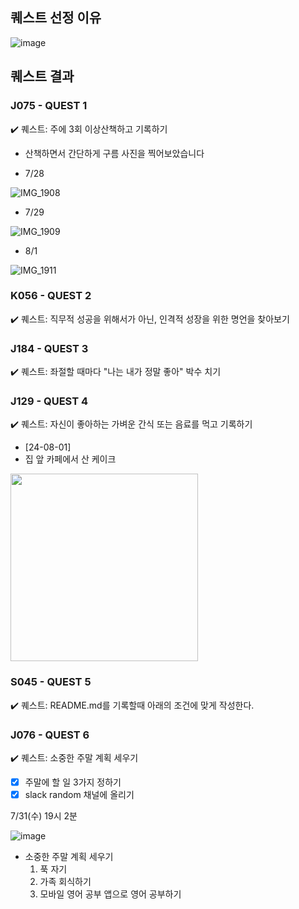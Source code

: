 ## 퀘스트 선정 이유
![image](https://github.com/user-attachments/assets/e1b02261-94e4-4738-ac71-11afb2b181e5)



## 퀘스트 결과

### J075 - QUEST 1  
✔️ 퀘스트: 주에 3회 이상산책하고 기록하기

- 산책하면서 간단하게 구름 사진을 찍어보았습니다

- 7/28
  
![IMG_1908](https://github.com/user-attachments/assets/037dfc1e-1e9c-4434-8e54-fa444f860665)

- 7/29

![IMG_1909](https://github.com/user-attachments/assets/a20b490a-2b52-43b9-bfa2-6d3935fb20d1)

- 8/1

![IMG_1911](https://github.com/user-attachments/assets/551ec732-159d-451e-81bb-fb5ba2bebabc)


### K056 - QUEST 2  
✔️ 퀘스트: 직무적 성공을 위해서가 아닌, 인격적 성장을 위한 명언을 찾아보기


### J184 - QUEST 3
✔️ 퀘스트: 좌절할 때마다 "나는 내가 정말 좋아" 박수 치기


### J129 - QUEST 4  
✔️ 퀘스트: 자신이 좋아하는 가벼운 간식 또는 음료를 먹고 기록하기
- [24-08-01]
- 집 앞 카페에서 산 케이크
<img src="https://github.com/user-attachments/assets/49b8e7a7-851c-4b75-96ae-c0f60fbd5f31" width="300" height="300"/>

### S045 - QUEST 5 
✔️ 퀘스트: README.md를 기록할때 아래의 조건에 맞게 작성한다.

    
### J076 - QUEST 6
✔️ 퀘스트: 소중한 주말 계획 세우기

- [x] 주말에 할 일 3가지 정하기 
- [x] slack random 채널에 올리기

7/31(수) 19시 2분

![image](https://github.com/user-attachments/assets/5e7829af-5c2c-42b1-baa4-ceea4fd2cade)

-  소중한 주말 계획 세우기
    1. 푹 자기
    2. 가족 회식하기
    3. 모바일 영어 공부 앱으로 영어 공부하기

   
